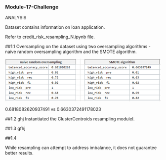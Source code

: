 ### Module-17-Challenge

ANALYSIS

Dataset contains information on loan application.

Refer to credit_risk_resampling_N.ipynb file. 

##1.1 Oversampling on the dataset using two oversampling algorithms - naive random oversampling algorithm and the SMOTE algorithm.

![Table1](Capture1.1.PNG)


0.6818082620937491  vs 0.6630372491178023

##1.2 ghj
Instantiated the ClusterCentroids resampling moduleI.

##1.3 gfhj

##1.4


While resampling can attempt to address imbalance, it does not guarantee better results.
